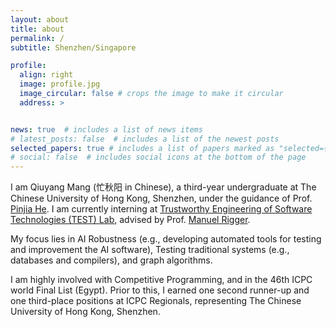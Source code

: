 ```yaml
---
layout: about
title: about
permalink: /
subtitle: Shenzhen/Singapore

profile:
  align: right
  image: profile.jpg
  image_circular: false # crops the image to make it circular
  address: >


news: true  # includes a list of news items
# latest_posts: false  # includes a list of the newest posts
selected_papers: true # includes a list of papers marked as "selected={true}"
# social: false  # includes social icons at the bottom of the page
---
```


I am Qiuyang Mang (忙秋阳 in Chinese), a third-year undergraduate at The Chinese University of Hong Kong, Shenzhen, under the guidance of Prof. [Pinjia He](https://pinjiahe.github.io/). I am currently interning at [Trustworthy Engineering of Software Technologies (TEST) Lab](https://nus-test.github.io/), advised by Prof. [Manuel Rigger](https://www.manuelrigger.at/). 

My focus lies in AI Robustness (e.g., developing automated tools for testing and improvement the AI software),  Testing traditional systems (e.g., databases and compilers), and graph algorithms.



I am highly involved with Competitive Programming, and in the 46th ICPC world Final List (Egypt). Prior to this, I earned one second runner-up and one third-place positions at ICPC Regionals, representing The Chinese University of Hong Kong, Shenzhen.





